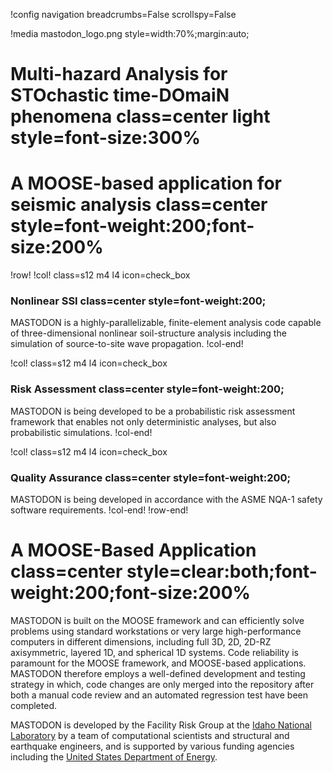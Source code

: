 !config navigation breadcrumbs=False scrollspy=False

!media mastodon_logo.png style=width:70%;margin:auto;

# Multi-hazard Analysis for STOchastic time-DOmaiN phenomena class=center light style=font-size:300%

# A MOOSE-based application for seismic analysis class=center style=font-weight:200;font-size:200%


!row!
!col! class=s12 m4 l4 icon=check_box
### Nonlinear SSI class=center style=font-weight:200;

MASTODON is a highly-parallelizable, finite-element analysis code capable of three-dimensional
nonlinear soil-structure analysis including the simulation of source-to-site wave propagation.
!col-end!

!col! class=s12 m4 l4 icon=check_box
### Risk Assessment class=center style=font-weight:200;

MASTODON is being developed to be a probabilistic risk assessment framework that enables not only
deterministic analyses, but also probabilistic simulations.
!col-end!

!col! class=s12 m4 l4 icon=check_box
### Quality Assurance class=center style=font-weight:200;

MASTODON is being developed in accordance with the ASME NQA-1 safety software requirements.
!col-end!
!row-end!

# A MOOSE-Based Application class=center style=clear:both;font-weight:200;font-size:200%

MASTODON is built on the MOOSE framework and can efficiently solve problems using standard
workstations or very large high-performance computers in different dimensions, including full 3D, 2D,
2D-RZ axisymmetric, layered 1D, and spherical 1D systems. Code reliability is paramount for the MOOSE
framework, and MOOSE-based applications. MASTODON therefore employs a well-defined development and
testing strategy in which, code changes are only merged into the repository after both a manual code
review and an automated regression test have been completed.

MASTODON is developed by the Facility Risk Group at the [Idaho National Laboratory](http://inl.gov) by a team of computational scientists and structural and earthquake engineers, and is supported by various funding agencies including the [United States Department of Energy](http://energy.gov).
